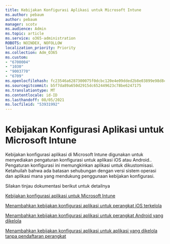```yaml
---
title: Kebijakan Konfigurasi Aplikasi untuk Microsoft Intune
ms.author: pebaum
author: pebaum
manager: scotv
ms.audience: Admin
ms.topic: article
ms.service: o365-administration
ROBOTS: NOINDEX, NOFOLLOW
localization_priority: Priority
ms.collection: Adm_O365
ms.custom:
- "6700004"
- "1030"
- "9003770"
- "6709"
ms.openlocfilehash: fc23546a6287300075f0dcbc120e4e09dded2b8e03899e98d8c27ff6c94b737e
ms.sourcegitcommit: b5f7da89a650d2915dc652449623c78be6247175
ms.translationtype: MT
ms.contentlocale: id-ID
ms.lasthandoff: 08/05/2021
ms.locfileid: "53931992"
---
```

# <a name="app-configuration-policies-for-microsoft-intune"></a>Kebijakan Konfigurasi Aplikasi untuk Microsoft Intune

Kebijakan konfigurasi aplikasi di Microsoft Intune digunakan untuk menyediakan pengaturan konfigurasi untuk aplikasi iOS atau Android.. Pengaturan konfigurasi ini memungkinkan aplikasi untuk dikustomisasi. Ketahuilah bahwa ada batasan sehubungan dengan versi sistem operasi dan aplikasi mana yang mendukung penggunaan kebijakan konfigurasi.

Silakan tinjau dokumentasi berikut untuk detailnya

[Kebijakan konfigurasi aplikasi untuk Microsoft Intune](https://docs.microsoft.com/intune/app-configuration-policies-overview)  

[Menambahkan kebijakan konfigurasi aplikasi untuk perangkat iOS terkelola](https://docs.microsoft.com/intune/app-configuration-policies-use-ios)  

[Menambahkan kebijakan konfigurasi aplikasi untuk perangkat Android yang dikelola](https://docs.microsoft.com/intune/app-configuration-policies-use-android)

[Menambahkan kebijakan konfigurasi aplikasi untuk aplikasi yang dikelola tanpa pendaftaran perangkat](https://docs.microsoft.com/intune/app-configuration-policies-managed-app)
